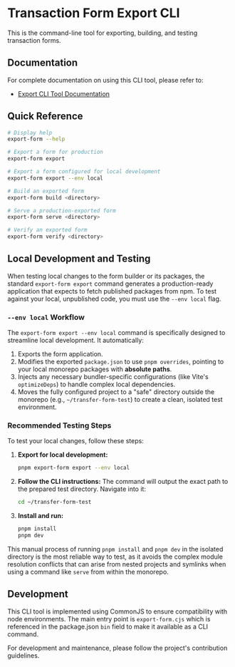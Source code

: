 # Transaction Form Export CLI

This is the command-line tool for exporting, building, and testing transaction forms.

## Documentation

For complete documentation on using this CLI tool, please refer to:

- [Export CLI Tool Documentation](../../../docs/export-cli-tool.md)

## Quick Reference

```bash
# Display help
export-form --help

# Export a form for production
export-form export

# Export a form configured for local development
export-form export --env local

# Build an exported form
export-form build <directory>

# Serve a production-exported form
export-form serve <directory>

# Verify an exported form
export-form verify <directory>
```

## Local Development and Testing

When testing local changes to the form builder or its packages, the standard `export-form export` command generates a production-ready application that expects to fetch published packages from npm. To test against your local, unpublished code, you must use the `--env local` flag.

### `--env local` Workflow

The `export-form export --env local` command is specifically designed to streamline local development. It automatically:

1. Exports the form application.
2. Modifies the exported `package.json` to use `pnpm overrides`, pointing to your local monorepo packages with **absolute paths**.
3. Injects any necessary bundler-specific configurations (like Vite's `optimizeDeps`) to handle complex local dependencies.
4. Moves the fully configured project to a "safe" directory outside the monorepo (e.g., `~/transfer-form-test`) to create a clean, isolated test environment.

### Recommended Testing Steps

To test your local changes, follow these steps:

1. **Export for local development:**

   ```bash
   pnpm export-form export --env local
   ```

2. **Follow the CLI instructions:** The command will output the exact path to the prepared test directory. Navigate into it:

   ```bash
   cd ~/transfer-form-test
   ```

3. **Install and run:**
   ```bash
   pnpm install
   pnpm dev
   ```

This manual process of running `pnpm install` and `pnpm dev` in the isolated directory is the most reliable way to test, as it avoids the complex module resolution conflicts that can arise from nested projects and symlinks when using a command like `serve` from within the monorepo.

## Development

This CLI tool is implemented using CommonJS to ensure compatibility with node environments. The main entry point is `export-form.cjs` which is referenced in the package.json `bin` field to make it available as a CLI command.

For development and maintenance, please follow the project's contribution guidelines.
